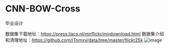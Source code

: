 # CNN-BOW-Cross
毕业设计

数据集下载地址：https://press.liacs.nl/mirflickr/mirdownload.html
数据集介绍和清理地址：https://github.com/iTomxy/data/tree/master/flickr25k
![image](https://github.com/sidiangongyuan/CNN-BOW-Cross/assets/74222548/c2fad493-6c77-46f3-9bc7-7d493a925f2c)
